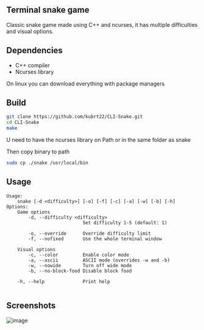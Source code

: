 ## Terminal snake game
Classic snake game made using C++ and ncurses, it has multiple difficulties and visual options.

## Dependencies
 - C++ compiler
 - Ncurses library

On linux you can download everything with package managers

## Build
```bash
git clone https://github.com/kubrt22/CLI-Snake.git
cd CLI-Snake
make
```

U need to have the ncurses library on Path or in the same folder as snake

Then copy binary to path
```bash
sudo cp ./snake /usr/local/bin
```

## Usage
```
Usage:
    snake [-d <difficulty>] [-o] [-f] [-c] [-a] [-w] [-b] [-h]
Options:
    Game options
        -d, --difficulty <difficulty>
                            Set difficulty 1-5 (default: 1)

        -o, --override      Override difficulty limit
        -f, --nofixed       Use the whole terminal window

    Visual options
        -c, --color         Enable color mode
        -a, --ascii         ASCII mode (overrides -w and -b)
        -w, --nowide        Turn off wide mode
        -b, --no-block-food Disable block food

    -h, --help              Print help


```

## Screenshots
![image](https://github.com/user-attachments/assets/1da28d31-759f-44e8-b119-3f6fb3ea552f)
